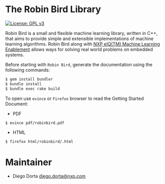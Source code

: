 # The Robin Bird Library

[![License: GPL v3](https://img.shields.io/badge/License-GPLv3-blue.svg)](https://www.gnu.org/licenses/gpl-3.0)

Robin Bird is a small and flexible machine learning library, written in C++, that
aims to provide simple and extensible implementations of machine learning algorithms.
Robin Bird along with
[NXP eIQ(TM) Machine Learning Enablement](https://www.nxp.com/docs/en/nxp/user-guides/UM11226.pdf)
allows ways for solving real world problems on embedded systems.

Before starting with `Robin Bird`, generate the documentation using the following
commands:

```bash
$ gem install bundler
$ bundle install
$ bundle exec rake build
```
To open use `evince` or `Firefox` browser to read the Getting Started Document:

* PDF

```bash
$ evince pdf/robinbird.pdf
```
* HTML

```bash
$ firefox html/robinbird/.html
```

# Maintainer

* Diego Dorta <diego.dorta@nxp.com>
